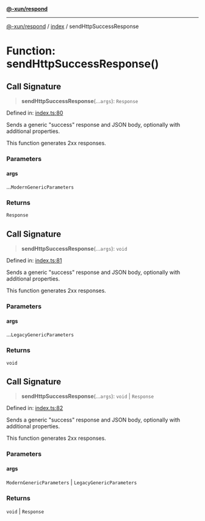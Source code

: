 [**@-xun/respond**](../../README.md)

***

[@-xun/respond](../../README.md) / [index](../README.md) / sendHttpSuccessResponse

# Function: sendHttpSuccessResponse()

## Call Signature

> **sendHttpSuccessResponse**(...`args`): `Response`

Defined in: [index.ts:80](https://github.com/Xunnamius/api-utils/blob/7043346440f4234ebd4f9ce5c0c70a3a86a21c41/packages/respond/src/index.ts#L80)

Sends a generic "success" response and JSON body, optionally with additional
properties.

This function generates 2xx responses.

### Parameters

#### args

...`ModernGenericParameters`

### Returns

`Response`

## Call Signature

> **sendHttpSuccessResponse**(...`args`): `void`

Defined in: [index.ts:81](https://github.com/Xunnamius/api-utils/blob/7043346440f4234ebd4f9ce5c0c70a3a86a21c41/packages/respond/src/index.ts#L81)

Sends a generic "success" response and JSON body, optionally with additional
properties.

This function generates 2xx responses.

### Parameters

#### args

...`LegacyGenericParameters`

### Returns

`void`

## Call Signature

> **sendHttpSuccessResponse**(...`args`): `void` \| `Response`

Defined in: [index.ts:82](https://github.com/Xunnamius/api-utils/blob/7043346440f4234ebd4f9ce5c0c70a3a86a21c41/packages/respond/src/index.ts#L82)

Sends a generic "success" response and JSON body, optionally with additional
properties.

This function generates 2xx responses.

### Parameters

#### args

`ModernGenericParameters` | `LegacyGenericParameters`

### Returns

`void` \| `Response`
